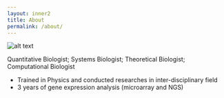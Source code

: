 ```yaml
---
layout: inner2
title: About
permalink: /about/
---
```

![alt text](https://media.licdn.com/mpr/mpr/shrink_100_100/p/2/000/291/1a1/2486a32.jpg
"Frank Cheng")

Quantitative Biologist; Systems Biologist; Theoretical Biologist;
Computational Biologist

*  Trained in Physics and conducted researches in inter-disciplinary
field
*  3 years of gene expression analysis (microarray and NGS)

